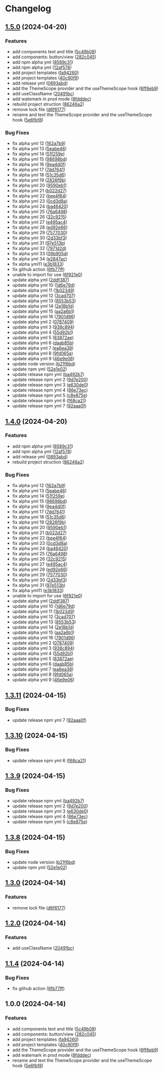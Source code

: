 # Changelog

## [1.5.0](https://github.com/poechiang/react-pkg/compare/v1.4.0...v1.5.0) (2024-04-20)


### Features

* add components text and title ([5c49b08](https://github.com/poechiang/react-pkg/commit/5c49b08a9163c2a72e32f879bc333f2e9c69b942))
* add components: button/view ([282c045](https://github.com/poechiang/react-pkg/commit/282c0458fe3c14a41e662147d6c9cb9edf1ea95a))
* add npm alpha yml ([8589c31](https://github.com/poechiang/react-pkg/commit/8589c311fd455e9e8c24dff8b5ba3fb0170f7161))
* add npm alpha yml ([12af578](https://github.com/poechiang/react-pkg/commit/12af578c3b77a1bc5765d137d18253bfff775c02))
* add project templates ([fa94260](https://github.com/poechiang/react-pkg/commit/fa94260624440a2769f01665702af47bfa4410ca))
* add project templates ([40c90f9](https://github.com/poechiang/react-pkg/commit/40c90f9a76cb6a235d4f015b506bcd8b5b1cd8ef))
* add release yml ([0893abd](https://github.com/poechiang/react-pkg/commit/0893abd434b7489a84a09cfcfbc087f8f545f08a))
* add the ThemeScope provider  and the useThemeScope hook ([6ff8eb9](https://github.com/poechiang/react-pkg/commit/6ff8eb9201bf22622555871cee95a8ead191bbf4))
* add useClassName ([20491bc](https://github.com/poechiang/react-pkg/commit/20491bcdae35ba37831de0ba8ed1a97878709f58))
* add watemark in prod mode ([8fdddec](https://github.com/poechiang/react-pkg/commit/8fdddec29c26500d7e1867615a9feb284046b27e))
* rebuild project struction ([86246a2](https://github.com/poechiang/react-pkg/commit/86246a2376f39cad0b1effa8774feb6b2a6bce24))
* remove lock file ([d6f6177](https://github.com/poechiang/react-pkg/commit/d6f6177e42b485fdfe236a7683cad31201ee48e1))
* rename and text the ThemeScope provider  and the useThemeScope hook ([5e6fbf8](https://github.com/poechiang/react-pkg/commit/5e6fbf86692f74246e531b90766837f5bfe1cbad))


### Bug Fixes

* fix alpha yml 12 ([162a7b9](https://github.com/poechiang/react-pkg/commit/162a7b9c0e10631662f9ad8a935f0584b8bd6366))
* fix alpha yml 13 ([5eabe46](https://github.com/poechiang/react-pkg/commit/5eabe46a04ea77186350e4a79d2a2091b0d22a51))
* fix alpha yml 14 ([51f259e](https://github.com/poechiang/react-pkg/commit/51f259e1ac70f9c240e3b54f3ca3395cc219bcef))
* fix alpha yml 15 ([98698bd](https://github.com/poechiang/react-pkg/commit/98698bde84ed064d7e836e7448c0b0435a44ed81))
* fix alpha yml 16 ([9ea4d0f](https://github.com/poechiang/react-pkg/commit/9ea4d0ffa6a3d3c20a0198f369436986744e583b))
* fix alpha yml 17 ([7dd7641](https://github.com/poechiang/react-pkg/commit/7dd7641cb0d34a58b1e6ab073ffbf0d10489f248))
* fix alpha yml 18 ([51c35d6](https://github.com/poechiang/react-pkg/commit/51c35d6c60e97913bfc8847c36941b47e1d2bb3c))
* fix alpha yml 19 ([2826f9b](https://github.com/poechiang/react-pkg/commit/2826f9b94da55fd11d603ac0947c36bb2c3011af))
* fix alpha yml 20 ([9590eb1](https://github.com/poechiang/react-pkg/commit/9590eb19939bc496b5a5bd36ca617291f32c7c5d))
* fix alpha yml 21 ([b022d27](https://github.com/poechiang/react-pkg/commit/b022d270a0e8dbd3b5c3ea35ea67ce1333329e87))
* fix alpha yml 22 ([bee4f64](https://github.com/poechiang/react-pkg/commit/bee4f645ea6a94268c6d9e9ffa865226252a3d6d))
* fix alpha yml 23 ([0cd3d8a](https://github.com/poechiang/react-pkg/commit/0cd3d8a3732d8b7429be3390a9fd1aba47513ce7))
* fix alpha yml 24 ([ba46420](https://github.com/poechiang/react-pkg/commit/ba46420aa797e20e1cf7dbbb4d203d7ce96232b2))
* fix alpha yml 25 ([76a6498](https://github.com/poechiang/react-pkg/commit/76a649821c7da35e7d94e270db7ddfe092508102))
* fix alpha yml 26 ([32c9215](https://github.com/poechiang/react-pkg/commit/32c9215c6399588f84c29e1c0b335c07c408f2f4))
* fix alpha yml 27 ([e495ac4](https://github.com/poechiang/react-pkg/commit/e495ac4c696369190c0d020ba66ee4516b657f81))
* fix alpha yml 28 ([ed92e66](https://github.com/poechiang/react-pkg/commit/ed92e661bc6397bf7201a71cff7b3bc6730c5cdc))
* fix alpha yml 29 ([7577030](https://github.com/poechiang/react-pkg/commit/757703043a1122e23608da972e9d618d86de610f))
* fix alpha yml 30 ([2d33bf3](https://github.com/poechiang/react-pkg/commit/2d33bf3934c2661955d1ab23c3ebe58541a2b79b))
* fix alpha yml 31 ([97e513b](https://github.com/poechiang/react-pkg/commit/97e513b84e7a5d9ae5c57d45db2d06d7377fef98))
* fix alpha yml 32 ([7971d2d](https://github.com/poechiang/react-pkg/commit/7971d2de5409323fc85e35291497eefe57aafa50))
* fix alpha yml 33 ([09b905d](https://github.com/poechiang/react-pkg/commit/09b905df5776d6a5da916a5ca4bed88e970b99a6))
* fix alpha yml 34 ([e2847ac](https://github.com/poechiang/react-pkg/commit/e2847acc04dd5b0406fe60921d8665fb01f554de))
* fix alpha yml11 ([e3b1833](https://github.com/poechiang/react-pkg/commit/e3b18336902fb32cfcb336302f0fefc78b94eaa6))
* fix github action ([6fb77ff](https://github.com/poechiang/react-pkg/commit/6fb77ff9a9cb9ba6354583a5cb4dbd63906eead8))
* unable to import for use ([6f921e0](https://github.com/poechiang/react-pkg/commit/6f921e0150569a9e1afea4c50200985340a618af))
* update alpha yml ([2ddf387](https://github.com/poechiang/react-pkg/commit/2ddf3871c42423927e987d06146b0088a81be13f))
* update alpha yml 10 ([1d6e79d](https://github.com/poechiang/react-pkg/commit/1d6e79da34c2709501ca4df42f16504c3418d9af))
* update alpha yml 11 ([1b02349](https://github.com/poechiang/react-pkg/commit/1b0234998e408525c73eabf0c0102dc29975c2d1))
* update alpha yml 12 ([3cad707](https://github.com/poechiang/react-pkg/commit/3cad707222e30e7b01bcc8ba5b19e96ca1eb0ee2))
* update alpha yml 13 ([8553b53](https://github.com/poechiang/react-pkg/commit/8553b53201ef7d345905fb0b0c2a2655a25447df))
* update alpha yml 14 ([2e18b1d](https://github.com/poechiang/react-pkg/commit/2e18b1db9ecb6f6456761f8ef7ca59948374c6aa))
* update alpha yml 15 ([aa2a6b1](https://github.com/poechiang/react-pkg/commit/aa2a6b176545c0b6e5d0fa756f9fcac5a6fb345a))
* update alpha yml 16 ([7901d96](https://github.com/poechiang/react-pkg/commit/7901d961851a312a49653e5b26333108cdf41dc7))
* update alpha yml 2 ([0787409](https://github.com/poechiang/react-pkg/commit/078740940f88c7a3f902695c2ab7fbe51717dceb))
* update alpha yml 3 ([938c894](https://github.com/poechiang/react-pkg/commit/938c89457cebe8ae37773c98c6abaca7ae1c929f))
* update alpha yml 4 ([55d92b1](https://github.com/poechiang/react-pkg/commit/55d92b14b12bf4c4036aa185205a2251a9aada07))
* update alpha yml 5 ([83872ae](https://github.com/poechiang/react-pkg/commit/83872ae997d9a7a3d69f1d7009b9d88987cb7f0e))
* update alpha yml 6 ([daab85b](https://github.com/poechiang/react-pkg/commit/daab85b83d907bde262b4b5abf7eea3b6429a982))
* update alpha yml 7 ([ea6ea38](https://github.com/poechiang/react-pkg/commit/ea6ea3890c9939bbeef657234ee186cd2b068eee))
* update alpha yml 8 ([9fd065a](https://github.com/poechiang/react-pkg/commit/9fd065aa19b4033a615bb4158276a23f7d3b011e))
* update alpha yml 9 ([46e9e06](https://github.com/poechiang/react-pkg/commit/46e9e062612911dba7617f915e7e4fd11983f072))
* update node version ([b21f6bd](https://github.com/poechiang/react-pkg/commit/b21f6bdd060c2fc628118c16e2934a99160712dd))
* update npm yml ([52e1e02](https://github.com/poechiang/react-pkg/commit/52e1e0227aabf7eb76c6a1a9eb4f006ef8bb7f28))
* update release npm yml ([ba492b7](https://github.com/poechiang/react-pkg/commit/ba492b7c3e42974c3a5f45460908c5a933302b80))
* update release npm yml 2 ([9d7e200](https://github.com/poechiang/react-pkg/commit/9d7e20034d8d619e5962c2ff7c80c8f99f03c4b3))
* update release npm yml 3 ([e630de0](https://github.com/poechiang/react-pkg/commit/e630de08178e3c0607742d3bbc12e13feacf8f76))
* update release npm yml 4 ([86e73ec](https://github.com/poechiang/react-pkg/commit/86e73ec896111957634f9218b5234b48f3fe5705))
* update release npm yml 5 ([c8e875e](https://github.com/poechiang/react-pkg/commit/c8e875eaa3c2a8f6f6de061d69699e36648b05e1))
* update release npm yml 6 ([f68ca21](https://github.com/poechiang/react-pkg/commit/f68ca21a2e52a657d38e6e58da73f64948e620fb))
* update release npm yml 7 ([92aaa0f](https://github.com/poechiang/react-pkg/commit/92aaa0f36ec6ca0c6523f08644cdce72574735b9))

## [1.4.0](https://github.com/poechiang/react-pkg/compare/v1.3.11...v1.4.0) (2024-04-20)


### Features

* add npm alpha yml ([8589c31](https://github.com/poechiang/react-pkg/commit/8589c311fd455e9e8c24dff8b5ba3fb0170f7161))
* add npm alpha yml ([12af578](https://github.com/poechiang/react-pkg/commit/12af578c3b77a1bc5765d137d18253bfff775c02))
* add release yml ([0893abd](https://github.com/poechiang/react-pkg/commit/0893abd434b7489a84a09cfcfbc087f8f545f08a))
* rebuild project struction ([86246a2](https://github.com/poechiang/react-pkg/commit/86246a2376f39cad0b1effa8774feb6b2a6bce24))


### Bug Fixes

* fix alpha yml 12 ([162a7b9](https://github.com/poechiang/react-pkg/commit/162a7b9c0e10631662f9ad8a935f0584b8bd6366))
* fix alpha yml 13 ([5eabe46](https://github.com/poechiang/react-pkg/commit/5eabe46a04ea77186350e4a79d2a2091b0d22a51))
* fix alpha yml 14 ([51f259e](https://github.com/poechiang/react-pkg/commit/51f259e1ac70f9c240e3b54f3ca3395cc219bcef))
* fix alpha yml 15 ([98698bd](https://github.com/poechiang/react-pkg/commit/98698bde84ed064d7e836e7448c0b0435a44ed81))
* fix alpha yml 16 ([9ea4d0f](https://github.com/poechiang/react-pkg/commit/9ea4d0ffa6a3d3c20a0198f369436986744e583b))
* fix alpha yml 17 ([7dd7641](https://github.com/poechiang/react-pkg/commit/7dd7641cb0d34a58b1e6ab073ffbf0d10489f248))
* fix alpha yml 18 ([51c35d6](https://github.com/poechiang/react-pkg/commit/51c35d6c60e97913bfc8847c36941b47e1d2bb3c))
* fix alpha yml 19 ([2826f9b](https://github.com/poechiang/react-pkg/commit/2826f9b94da55fd11d603ac0947c36bb2c3011af))
* fix alpha yml 20 ([9590eb1](https://github.com/poechiang/react-pkg/commit/9590eb19939bc496b5a5bd36ca617291f32c7c5d))
* fix alpha yml 21 ([b022d27](https://github.com/poechiang/react-pkg/commit/b022d270a0e8dbd3b5c3ea35ea67ce1333329e87))
* fix alpha yml 22 ([bee4f64](https://github.com/poechiang/react-pkg/commit/bee4f645ea6a94268c6d9e9ffa865226252a3d6d))
* fix alpha yml 23 ([0cd3d8a](https://github.com/poechiang/react-pkg/commit/0cd3d8a3732d8b7429be3390a9fd1aba47513ce7))
* fix alpha yml 24 ([ba46420](https://github.com/poechiang/react-pkg/commit/ba46420aa797e20e1cf7dbbb4d203d7ce96232b2))
* fix alpha yml 25 ([76a6498](https://github.com/poechiang/react-pkg/commit/76a649821c7da35e7d94e270db7ddfe092508102))
* fix alpha yml 26 ([32c9215](https://github.com/poechiang/react-pkg/commit/32c9215c6399588f84c29e1c0b335c07c408f2f4))
* fix alpha yml 27 ([e495ac4](https://github.com/poechiang/react-pkg/commit/e495ac4c696369190c0d020ba66ee4516b657f81))
* fix alpha yml 28 ([ed92e66](https://github.com/poechiang/react-pkg/commit/ed92e661bc6397bf7201a71cff7b3bc6730c5cdc))
* fix alpha yml 29 ([7577030](https://github.com/poechiang/react-pkg/commit/757703043a1122e23608da972e9d618d86de610f))
* fix alpha yml 30 ([2d33bf3](https://github.com/poechiang/react-pkg/commit/2d33bf3934c2661955d1ab23c3ebe58541a2b79b))
* fix alpha yml 31 ([97e513b](https://github.com/poechiang/react-pkg/commit/97e513b84e7a5d9ae5c57d45db2d06d7377fef98))
* fix alpha yml11 ([e3b1833](https://github.com/poechiang/react-pkg/commit/e3b18336902fb32cfcb336302f0fefc78b94eaa6))
* unable to import for use ([6f921e0](https://github.com/poechiang/react-pkg/commit/6f921e0150569a9e1afea4c50200985340a618af))
* update alpha yml ([2ddf387](https://github.com/poechiang/react-pkg/commit/2ddf3871c42423927e987d06146b0088a81be13f))
* update alpha yml 10 ([1d6e79d](https://github.com/poechiang/react-pkg/commit/1d6e79da34c2709501ca4df42f16504c3418d9af))
* update alpha yml 11 ([1b02349](https://github.com/poechiang/react-pkg/commit/1b0234998e408525c73eabf0c0102dc29975c2d1))
* update alpha yml 12 ([3cad707](https://github.com/poechiang/react-pkg/commit/3cad707222e30e7b01bcc8ba5b19e96ca1eb0ee2))
* update alpha yml 13 ([8553b53](https://github.com/poechiang/react-pkg/commit/8553b53201ef7d345905fb0b0c2a2655a25447df))
* update alpha yml 14 ([2e18b1d](https://github.com/poechiang/react-pkg/commit/2e18b1db9ecb6f6456761f8ef7ca59948374c6aa))
* update alpha yml 15 ([aa2a6b1](https://github.com/poechiang/react-pkg/commit/aa2a6b176545c0b6e5d0fa756f9fcac5a6fb345a))
* update alpha yml 16 ([7901d96](https://github.com/poechiang/react-pkg/commit/7901d961851a312a49653e5b26333108cdf41dc7))
* update alpha yml 2 ([0787409](https://github.com/poechiang/react-pkg/commit/078740940f88c7a3f902695c2ab7fbe51717dceb))
* update alpha yml 3 ([938c894](https://github.com/poechiang/react-pkg/commit/938c89457cebe8ae37773c98c6abaca7ae1c929f))
* update alpha yml 4 ([55d92b1](https://github.com/poechiang/react-pkg/commit/55d92b14b12bf4c4036aa185205a2251a9aada07))
* update alpha yml 5 ([83872ae](https://github.com/poechiang/react-pkg/commit/83872ae997d9a7a3d69f1d7009b9d88987cb7f0e))
* update alpha yml 6 ([daab85b](https://github.com/poechiang/react-pkg/commit/daab85b83d907bde262b4b5abf7eea3b6429a982))
* update alpha yml 7 ([ea6ea38](https://github.com/poechiang/react-pkg/commit/ea6ea3890c9939bbeef657234ee186cd2b068eee))
* update alpha yml 8 ([9fd065a](https://github.com/poechiang/react-pkg/commit/9fd065aa19b4033a615bb4158276a23f7d3b011e))
* update alpha yml 9 ([46e9e06](https://github.com/poechiang/react-pkg/commit/46e9e062612911dba7617f915e7e4fd11983f072))

## [1.3.11](https://github.com/poechiang/react-pkg/compare/v1.3.10...v1.3.11) (2024-04-15)


### Bug Fixes

* update release npm yml 7 ([92aaa0f](https://github.com/poechiang/react-pkg/commit/92aaa0f36ec6ca0c6523f08644cdce72574735b9))

## [1.3.10](https://github.com/poechiang/react-pkg/compare/v1.3.9...v1.3.10) (2024-04-15)


### Bug Fixes

* update release npm yml 6 ([f68ca21](https://github.com/poechiang/react-pkg/commit/f68ca21a2e52a657d38e6e58da73f64948e620fb))

## [1.3.9](https://github.com/poechiang/react-pkg/compare/v1.3.8...v1.3.9) (2024-04-15)


### Bug Fixes

* update release npm yml ([ba492b7](https://github.com/poechiang/react-pkg/commit/ba492b7c3e42974c3a5f45460908c5a933302b80))
* update release npm yml 2 ([9d7e200](https://github.com/poechiang/react-pkg/commit/9d7e20034d8d619e5962c2ff7c80c8f99f03c4b3))
* update release npm yml 3 ([e630de0](https://github.com/poechiang/react-pkg/commit/e630de08178e3c0607742d3bbc12e13feacf8f76))
* update release npm yml 4 ([86e73ec](https://github.com/poechiang/react-pkg/commit/86e73ec896111957634f9218b5234b48f3fe5705))
* update release npm yml 5 ([c8e875e](https://github.com/poechiang/react-pkg/commit/c8e875eaa3c2a8f6f6de061d69699e36648b05e1))

## [1.3.8](https://github.com/poechiang/react-pkg/compare/v1.3.7...v1.3.8) (2024-04-15)


### Bug Fixes

* update node version ([b21f6bd](https://github.com/poechiang/react-pkg/commit/b21f6bdd060c2fc628118c16e2934a99160712dd))
* update npm yml ([52e1e02](https://github.com/poechiang/react-pkg/commit/52e1e0227aabf7eb76c6a1a9eb4f006ef8bb7f28))

## [1.3.0](https://github.com/poechiang/react-pkg/compare/v1.2.2...v1.3.0) (2024-04-14)


### Features

* remove lock file ([d6f6177](https://github.com/poechiang/react-pkg/commit/d6f6177e42b485fdfe236a7683cad31201ee48e1))

## [1.2.0](https://github.com/poechiang/react-pkg/compare/v1.1.5...v1.2.0) (2024-04-14)


### Features

* add useClassName ([20491bc](https://github.com/poechiang/react-pkg/commit/20491bcdae35ba37831de0ba8ed1a97878709f58))

## [1.1.4](https://github.com/poechiang/react-pkg/compare/v1.1.3...v1.1.4) (2024-04-14)


### Bug Fixes

* fix github action ([6fb77ff](https://github.com/poechiang/react-pkg/commit/6fb77ff9a9cb9ba6354583a5cb4dbd63906eead8))

## 1.0.0 (2024-04-14)


### Features

* add components text and title ([5c49b08](https://github.com/poechiang/react-pkg/commit/5c49b08a9163c2a72e32f879bc333f2e9c69b942))
* add components: button/view ([282c045](https://github.com/poechiang/react-pkg/commit/282c0458fe3c14a41e662147d6c9cb9edf1ea95a))
* add project templates ([fa94260](https://github.com/poechiang/react-pkg/commit/fa94260624440a2769f01665702af47bfa4410ca))
* add project templates ([40c90f9](https://github.com/poechiang/react-pkg/commit/40c90f9a76cb6a235d4f015b506bcd8b5b1cd8ef))
* add the ThemeScope provider  and the useThemeScope hook ([6ff8eb9](https://github.com/poechiang/react-pkg/commit/6ff8eb9201bf22622555871cee95a8ead191bbf4))
* add watemark in prod mode ([8fdddec](https://github.com/poechiang/react-pkg/commit/8fdddec29c26500d7e1867615a9feb284046b27e))
* rename and text the ThemeScope provider  and the useThemeScope hook ([5e6fbf8](https://github.com/poechiang/react-pkg/commit/5e6fbf86692f74246e531b90766837f5bfe1cbad))
